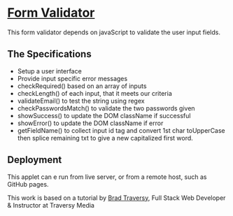 # [Form Validator](https://form-validation-4e7aa.web.app/)

This form validator depends on javaScript to validate the user input fields.

## The Specifications

* Setup a user interface
* Provide input specific error messages
* checkRequired() based on an array of inputs
* checkLength() of each input, that it meets our criteria
* validateEmail() to test the string using regex
* checkPasswordsMatch() to validate the two passwords given
* showSuccess() to update the DOM className if successful
* showError() to update the DOM className if error
* getFieldName() to collect input id tag and convert 1st char toUpperCase then splice remaining txt to give a new capitalized first word.

## Deployment

This applet can e run from live server, or from a remote host, such as GitHub pages.

This work is based on a tutorial by [Brad Traversy](https://www.udemy.com/user/brad-traversy/), Full Stack Web Developer & Instructor at Traversy Media